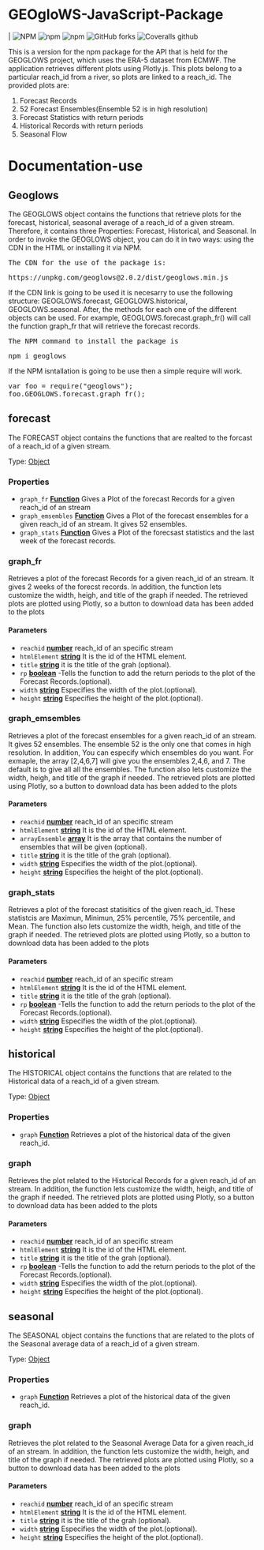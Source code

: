 # GEOgloWS-JavaScript-Package

\|
<img alt="NPM" src="https://img.shields.io/npm/l/geoglows">
<img alt="npm" src="https://img.shields.io/npm/dm/geoglows">
<img alt="npm" src="https://img.shields.io/npm/v/geoglows">
<img alt="GitHub forks" src="https://img.shields.io/github/forks/romer8/GEOgloWS-JavaScript-Package?style=social">
<img alt="Coveralls github" src="https://img.shields.io/coveralls/github/romer8/GEOgloWS-JavaScript-Package">

This is a version for the npm package for the API that is held for the GEOGLOWS project, which uses the ERA-5 dataset from ECMWF. The application retrieves different plots using Plotly.js.
This plots belong to a particular reach_id from a river, so plots are linked to a reach_id. The provided plots are:

<ol>
   <li>Forecast Records</li>
   <li>52 Forecast Ensembles(Ensemble 52 is in high resolution)</li>
   <li>Forecast Statistics with return periods</li>
   <li>Historical Records with return periods</li>
   <li>Seasonal Flow</li>
</ol>

# Documentation-use

<!-- Generated by documentation.js. Update this documentation by updating the source code. -->

## Geoglows

The GEOGLOWS object contains the functions that retrieve plots for the forecast, historical, seasonal average of a reach_id of a given stream.
Therefore, it contains three Properties: Forecast, Historical, and Seasonal.
In order to invoke the GEOGLOWS object, you can do it in two ways: using the CDN in the HTML or installing it via NPM.

<pre>
The CDN for the use of the package is:
</pre>

<pre>
https://unpkg.com/geoglows@2.0.2/dist/geoglows.min.js
</pre>

If the CDN link is going to be used it is necesarry to use the following structure: GEOGLOWS.forecast, GEOGLOWS.historical, GEOGLOWS.seasonal. After, the methods for
each one of the different objects can be used. For example, GEOGLOWS.forecast.graph_fr() will call the function graph_fr that will retrieve the forecast records.

<pre>
The NPM command to install the package is
</pre>

<pre>
npm i geoglows
</pre>

If the NPM isntallation is going to be use then a simple require will work.

<pre>
var foo = require("geoglows");
foo.GEOGLOWS.forecast.graph_fr();
</pre>

## forecast

The FORECAST object contains the functions that are realted to the forcast of a reach_id of a given stream.

Type: [Object](https://developer.mozilla.org/docs/Web/JavaScript/Reference/Global_Objects/Object)

### Properties

-   `graph_fr` **[Function](https://developer.mozilla.org/docs/Web/JavaScript/Reference/Statements/function)** Gives a Plot of the forecast Records for a given reach_id of an stream
-   `graph_emsembles` **[Function](https://developer.mozilla.org/docs/Web/JavaScript/Reference/Statements/function)** Gives a Plot of the forecast ensembles for a given reach_id of an stream. It gives 52 ensembles.
-   `graph_stats` **[Function](https://developer.mozilla.org/docs/Web/JavaScript/Reference/Statements/function)** Gives a Plot of the forecsast statistics and the last week of the forecast records.

### graph_fr

Retrieves a plot of the forecast Records for a given reach_id of an stream. It gives 2 weeks of the forecst records.
In addition, the function lets customize the width, heigh, and title of the graph if needed.
The retrieved plots are plotted using Plotly, so a button to download data has been added to the plots

#### Parameters

-   `reachid` **[number](https://developer.mozilla.org/docs/Web/JavaScript/Reference/Global_Objects/Number)** reach_id of an specific stream
-   `htmlElement` **[string](https://developer.mozilla.org/docs/Web/JavaScript/Reference/Global_Objects/String)** It is the id of the HTML element.
-   `title` **[string](https://developer.mozilla.org/docs/Web/JavaScript/Reference/Global_Objects/String)** it is the title of the grah (optional).
-   `rp` **[boolean](https://developer.mozilla.org/docs/Web/JavaScript/Reference/Global_Objects/Boolean)** \-Tells the function to add the return periods to the plot of the Forecast Records.(optional).
-   `width` **[string](https://developer.mozilla.org/docs/Web/JavaScript/Reference/Global_Objects/String)** Especifies the width of the plot.(optional).
-   `height` **[string](https://developer.mozilla.org/docs/Web/JavaScript/Reference/Global_Objects/String)** Especifies the height of the plot.(optional).

### graph_emsembles

Retrieves a plot of the forecast ensembles for a given reach_id of an stream. It gives 52 ensembles. The ensemble 52 is the only one that comes in high resolution.
In addition, You can especify which ensembles do you want. For exmaple, the array [2,4,6,7] will give you the ensembles 2,4,6, and 7. The default is to give all
all the ensembles. The function also lets customize the width, heigh, and title of the graph if needed.
The retrieved plots are plotted using Plotly, so a button to download data has been added to the plots

#### Parameters

-   `reachid` **[number](https://developer.mozilla.org/docs/Web/JavaScript/Reference/Global_Objects/Number)** reach_id of an specific stream
-   `htmlElement` **[string](https://developer.mozilla.org/docs/Web/JavaScript/Reference/Global_Objects/String)** It is the id of the HTML element.
-   `arrayEnsemble` **[array](https://developer.mozilla.org/docs/Web/JavaScript/Reference/Global_Objects/Array)** It is the array that contains the number of ensembles that will be given (optional).
-   `title` **[string](https://developer.mozilla.org/docs/Web/JavaScript/Reference/Global_Objects/String)** it is the title of the grah (optional).
-   `width` **[string](https://developer.mozilla.org/docs/Web/JavaScript/Reference/Global_Objects/String)** Especifies the width of the plot.(optional).
-   `height` **[string](https://developer.mozilla.org/docs/Web/JavaScript/Reference/Global_Objects/String)** Especifies the height of the plot.(optional).

### graph_stats

Retrieves a plot of the forecast statisitics of the given reach_id. These statistcis are Maximun, Minimun, 25% percentile, 75% percentile, and Mean.
The function also lets customize the width, heigh, and title of the graph if needed.
The retrieved plots are plotted using Plotly, so a button to download data has been added to the plots

#### Parameters

-   `reachid` **[number](https://developer.mozilla.org/docs/Web/JavaScript/Reference/Global_Objects/Number)** reach_id of an specific stream
-   `htmlElement` **[string](https://developer.mozilla.org/docs/Web/JavaScript/Reference/Global_Objects/String)** It is the id of the HTML element.
-   `title` **[string](https://developer.mozilla.org/docs/Web/JavaScript/Reference/Global_Objects/String)** it is the title of the grah (optional).
-   `rp` **[boolean](https://developer.mozilla.org/docs/Web/JavaScript/Reference/Global_Objects/Boolean)** \-Tells the function to add the return periods to the plot of the Forecast Records.(optional).
-   `width` **[string](https://developer.mozilla.org/docs/Web/JavaScript/Reference/Global_Objects/String)** Especifies the width of the plot.(optional).
-   `height` **[string](https://developer.mozilla.org/docs/Web/JavaScript/Reference/Global_Objects/String)** Especifies the height of the plot.(optional).

## historical

The HISTORICAL object contains the functions that are related to the Historical data of a reach_id of a given stream.

Type: [Object](https://developer.mozilla.org/docs/Web/JavaScript/Reference/Global_Objects/Object)

### Properties

-   `graph` **[Function](https://developer.mozilla.org/docs/Web/JavaScript/Reference/Statements/function)** Retrieves a plot of the historical data of the given reach_id.

### graph

Retrieves the plot related to the Historical Records for a given reach_id of an stream.
In addition, the function lets customize the width, heigh, and title of the graph if needed.
The retrieved plots are plotted using Plotly, so a button to download data has been added to the plots

#### Parameters

-   `reachid` **[number](https://developer.mozilla.org/docs/Web/JavaScript/Reference/Global_Objects/Number)** reach_id of an specific stream
-   `htmlElement` **[string](https://developer.mozilla.org/docs/Web/JavaScript/Reference/Global_Objects/String)** It is the id of the HTML element.
-   `title` **[string](https://developer.mozilla.org/docs/Web/JavaScript/Reference/Global_Objects/String)** it is the title of the grah (optional).
-   `rp` **[boolean](https://developer.mozilla.org/docs/Web/JavaScript/Reference/Global_Objects/Boolean)** \-Tells the function to add the return periods to the plot of the Forecast Records.(optional).
-   `width` **[string](https://developer.mozilla.org/docs/Web/JavaScript/Reference/Global_Objects/String)** Especifies the width of the plot.(optional).
-   `height` **[string](https://developer.mozilla.org/docs/Web/JavaScript/Reference/Global_Objects/String)** Especifies the height of the plot.(optional).

## seasonal

The SEASONAL object contains the functions that are related to the plots of the Seasonal average data of a reach_id of a given stream.

Type: [Object](https://developer.mozilla.org/docs/Web/JavaScript/Reference/Global_Objects/Object)

### Properties

-   `graph` **[Function](https://developer.mozilla.org/docs/Web/JavaScript/Reference/Statements/function)** Retrieves a plot of the historical data of the given reach_id.

### graph

Retrieves the plot related to the Seasonal Average Data for a given reach_id of an stream.
In addition, the function lets customize the width, heigh, and title of the graph if needed.
The retrieved plots are plotted using Plotly, so a button to download data has been added to the plots

#### Parameters

-   `reachid` **[number](https://developer.mozilla.org/docs/Web/JavaScript/Reference/Global_Objects/Number)** reach_id of an specific stream
-   `htmlElement` **[string](https://developer.mozilla.org/docs/Web/JavaScript/Reference/Global_Objects/String)** It is the id of the HTML element.
-   `title` **[string](https://developer.mozilla.org/docs/Web/JavaScript/Reference/Global_Objects/String)** it is the title of the grah (optional).
-   `width` **[string](https://developer.mozilla.org/docs/Web/JavaScript/Reference/Global_Objects/String)** Especifies the width of the plot.(optional).
-   `height` **[string](https://developer.mozilla.org/docs/Web/JavaScript/Reference/Global_Objects/String)** Especifies the height of the plot.(optional).
